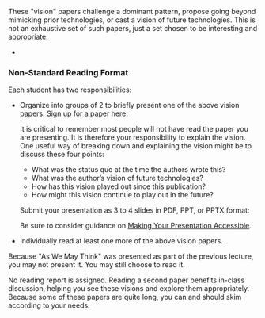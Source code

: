 These "vision" papers challenge a dominant pattern, propose going beyond mimicking prior technologies, or cast a vision of future technologies.
This is not an exhaustive set of such papers, just a set chosen to be interesting and appropriate.

<html>
  <ul>
    <li *ngFor="let currentReading of context.readingsNonstandard">
      <p>
        <app-reading [reading]="currentReading"></app-reading>
      </p>
    </li>
  </ul>
</html>

### Non-Standard Reading Format

Each student has two responsibilities:

- Organize into groups of 2 to briefly present one of the above vision papers. Sign up for a paper here:

  <app-assignment-submission-link linkSubmission="{{ site.linkVisionsOrganization }}"></app-assignment-submission-link>

  It is critical to remember most people will not have read the paper you are presenting.
  It is therefore your responsibility to explain the vision. 
  One useful way of breaking down and explaining the vision might be to discuss these four points:

  - What was the status quo at the time the authors wrote this?
  - What was the author’s vision of future technologies?
  - How has this vision played out since this publication?
  - How might this vision continue to play out in the future?

  Submit your presentation as 3 to 4 slides in PDF, PPT, or PPTX format:

  <app-assignment-submission-link linkSubmission="{{ site.linkSubmitVisions }}"></app-assignment-submission-link>

  Be sure to consider guidance on [Making Your Presentation Accessible](http://interactions.acm.org/archive/view/july-august-2017/making-your-presentation-accessible).

- Individually read at least one more of the above vision papers.

Because "As We May Think" was presented as part of the previous lecture, you may not present it. You may still choose to read it.

No reading report is assigned. 
Reading a second paper benefits in-class discussion, helping you see these visions and explore them appropriately. 
Because some of these papers are quite long, you can and should skim according to your needs.
